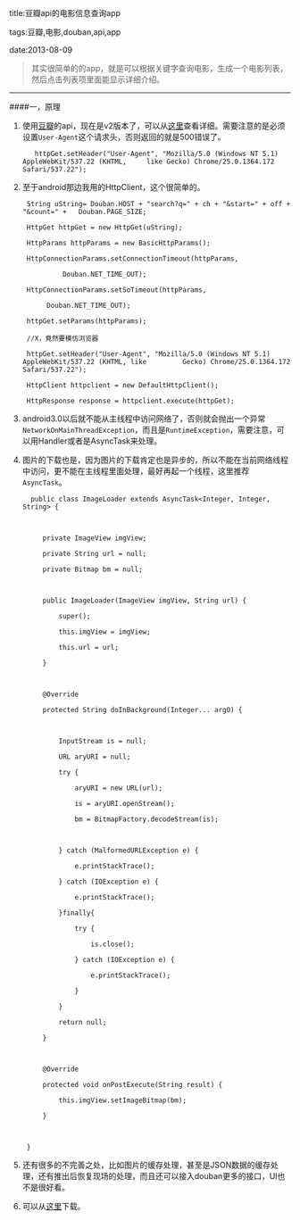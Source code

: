 title:豆瓣api的电影信息查询app

tags:豆瓣,电影,douban,api,app

date:2013-08-09

>其实很简单的的app，就是可以根据关键字查询电影，生成一个电影列表，然后点击列表项里面能显示详细介绍。
***
####一，原理
1. 使用[豆瓣](http://www.douban.com)的api，现在是v2版本了，可以从[这里](http://developers.douban.com/wiki/?title=api_v2)查看详细。需要注意的是必须设置`User-Agent`这个请求头，否则返回的就是500错误了。
          httpGet.setHeader("User-Agent", "Mozilla/5.0 (Windows NT 5.1) AppleWebKit/537.22 (KHTML,     like Gecko) Chrome/25.0.1364.172 Safari/537.22");

2. 至于android那边我用的HttpClient，这个很简单的。

        String uString=	Douban.HOST + "search?q=" + ch + "&start=" + off + "&count=" +   Douban.PAGE_SIZE;
        HttpGet httpGet = new HttpGet(uString);
        HttpParams httpParams = new BasicHttpParams();  
        HttpConnectionParams.setConnectionTimeout(httpParams,  
                 Douban.NET_TIME_OUT);  
        HttpConnectionParams.setSoTimeout(httpParams,  
        	 Douban.NET_TIME_OUT); 
        httpGet.setParams(httpParams);
        //X，竟然要模仿浏览器
        httpGet.setHeader("User-Agent", "Mozilla/5.0 (Windows NT 5.1) AppleWebKit/537.22 (KHTML, like         Gecko) Chrome/25.0.1364.172 Safari/537.22");
        HttpClient httpclient = new DefaultHttpClient();
        HttpResponse response = httpclient.execute(httpGet);

3. android3.0以后就不能从主线程中访问网络了，否则就会抛出一个异常`NetworkOnMainThreadException`，而且是`RuntimeException`，需要注意，可以用Handler或者是AsyncTask来处理。

4. 图片的下载也是，因为图片的下载肯定也是异步的，所以不能在当前网络线程中访问，更不能在主线程里面处理，最好再起一个线程，这里推荐`AsyncTask`。

         public class ImageLoader extends AsyncTask<Integer, Integer, String> {

            private ImageView imgView;
            private String url = null;
            private Bitmap bm = null;

            public ImageLoader(ImageView imgView, String url) {  
                super();  
                this.imgView = imgView;
                this.url = url;
            }

            @Override
            protected String doInBackground(Integer... arg0) {
        
                InputStream is = null;
                URL aryURI = null;
                try {
                    aryURI = new URL(url);
                    is = aryURI.openStream();
                    bm = BitmapFactory.decodeStream(is);
            
                } catch (MalformedURLException e) {
                    e.printStackTrace();
                } catch (IOException e) {
                    e.printStackTrace();
                }finally{
                    try {
                        is.close();
                    } catch (IOException e) {
                        e.printStackTrace();
                    }
                }
                return null;
            }
    
            @Override
            protected void onPostExecute(String result) {
                this.imgView.setImageBitmap(bm);
            }

        }

5. 还有很多的不完善之处，比如图片的缓存处理，甚至是JSON数据的缓存处理，还有推出后恢复现场的处理，而且还可以接入douban更多的接口，UI也不是很好看。

6. 可以从[这里](http://vagascanner.googlecode.com/files/FDouBan.zip)下载。